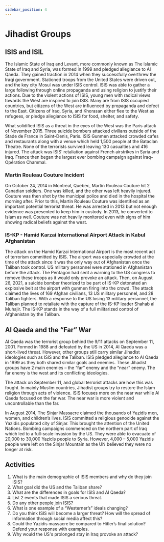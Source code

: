 ```yaml
---
sidebar_position: 4
---
```


# Jihadist Groups

## ISIS and ISIL

The Islamic State of Iraq and Levant, more commonly known as The Islamic State of Iraq and Syria, was formed in 1999 and pledged allegiance to Al Qaeda. They gained traction in 2014 when they successfully overthrew the Iraqi government. Stationed troops from the United States were driven out, and the key city Mosul was under ISIS control. ISIS was able to gather a large following through online propaganda and using religion to justify their actions. Due to the violent actions of ISIS, young men with radical views towards the West are inspired to join ISIS. Many are from ISIS occupied countries, but citizens of the West are influenced by propaganda and defect to the East. Citizens of Iraq, Syria, and Khorasan either flee to the West as refugees, or pledge allegiance to ISIS for food, shelter, and safety. 

What solidified ISIS as a threat in the eyes of the West was the Paris attack of November 2015. Three suicide bombers attacked civilians outside of the Stade de France in Saint-Denis, Paris. ISIS Gunmen attacked crowded cafes and restaurants along with a venue which held 1,500 people at the Bataclan Theatre. None of the terrorists survived leaving 130 casualties and 416 injured. The attack was ISIS’ retaliation against French airstrikes in Syria and Iraq. France then began the largest ever bombing campaign against Iraq– Opération Chammal.

### Martin Rouleau Couture Incident

On October 24, 2014 in Montreal, Quebec, Martin Rouleau Couture hit 2 Canadian soldiers. One was killed, and the other was left heavily injured. Couture was then shot by the municipal police and died in the hospital the morning after. Prior to this, Martin Rouleau Couture was identified as an important potential terrorist threat. He was arrested in 2013 but not enough evidence was presented to keep him in custody. In 2013, he converted to Islam as well. Couture was not heavily monitored even with signs of him showing radical beliefs against the west. 

### IS-KP - Hamid Karzai International Airport Attack in Kabul Afghanistan

The attack on the Hamid Karzai International Airport is the most recent act of terrorism committed by ISIS. The airport was especially crowded at the time of the attack since it was the only way out of Afghanistan once the Taliban took control. US military personnel were stationed in Afghanistan before the attack. The Pentagon had sent a warning to the US congress to remove these troops as it would only provoke an attack. Then, on August 26, 2021, a suicide bomber theorized to be part of IS-KP detonated an explosive belt at the airport with gunmen firing into the crowd. The attack claimed the lives of 169 Afghan civilians, 13 US military personnel, and 28 Taliban fighters. With a response to the US losing 13 military personnel, the Taliban planned to retaliate with the capture of the IS-KP leader Shahab al Muhajir. The IS-KP stands in the way of a full militarized control of Afghanistan by the Taliban. 

## Al Qaeda and the “Far” War

Al Qaeda was the terrorist group behind the 9/11 attacks on September 11, 2001. Formed in 1988 and defeated by the US in 2014, Al Qaeda was a short-lived threat. However, other groups still carry similar Jihadist ideologies such as ISIS and the Taliban. ISIS pledged allegiance to Al Qaeda in 1999 as they both shared similar goals and enemies. These Jihadist groups have 2 main enemies – the “far” enemy and the “near” enemy.  The far enemy is the west and its conflicting ideologies. 

The attack on September 11, and global terrorist attacks are how this was fought. In mainly Muslim countries, Jihadist groups try to restore the Islam religion through acts of violence. ISIS focuses more on the near war while Al Qaeda focused on the far war. The near war is more violent and uncontrollable than the far. 

In August 2014, The Sinjar Massacre claimed the thousands of Yazidis men, women, and children’s lives. ISIS committed a religious genocide against the Yazidis populated city of Sinjar. This brought the attention of the United Nations. Bombing campaigns commenced on the northern part of Iraq which led to a full-scale invasion by the US. They were able to evacuate of 20,000 to 30,000 Yazidis people to Syria. However, 4,000 – 5,000 Yazidis people were left on the Sinjar Mountain as the UN believed they were no longer at risk. 

## Activities

1.	What is the main demographic of ISIS members and why do they join ISIS?
2.	What goal did the US and the Taliban share? 
3.	What are the differences in goals for ISIS and Al Qaeda?
4.	List 2 events that made ISIS a serious threat.
5.	Do any other people join ISIS?
6.	What is one example of a “Westerner’s” ideals changing?
7.	Do you think ISIS will become a larger threat? How will the spread of information through social media affect this?
8.	Could the Yazidis massacre be compared to Hitler’s final solution? Defend your response with examples.
9.	Why would the US's prolonged stay in Iraq provoke an attack?
